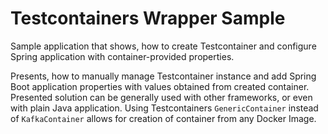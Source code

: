 # Testcontainers Wrapper Sample
Sample application that shows, how to create Testcontainer and configure Spring application with container-provided properties.

Presents, how to manually manage Testcontainer instance and add Spring Boot application properties with values obtained from created container. Presented solution can be generally used with other frameworks, or even with plain Java application. Using Testcontainers `GenericContainer` instead of `KafkaContainer` allows for creation of container from any Docker Image.
